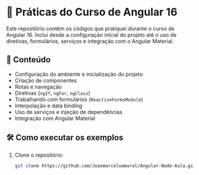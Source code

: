 # 🚀 Práticas do Curso de Angular 16

Este repositório contém os códigos que pratiquei durante o curso de Angular 16. Inclui desde a configuração inicial do projeto até o uso de diretivas, formulários, serviços e integração com o Angular Material.

## 📌 Conteúdo
- Configuração do ambiente e inicialização do projeto
- Criação de componentes
- Rotas e navegação
- Diretivas (`ngIf`, `ngFor`, `ngClass`)
- Trabalhando com formulários (`ReactiveFormsModule`)
- Interpolação e data binding
- Uso de serviços e injeção de dependências
- Integração com Angular Material

## 🛠️ Como executar os exemplos
1. Clone o repositório:
   ```sh
   git clone https://github.com/Joaomarceloamaral/Angular-Node-Aula.git